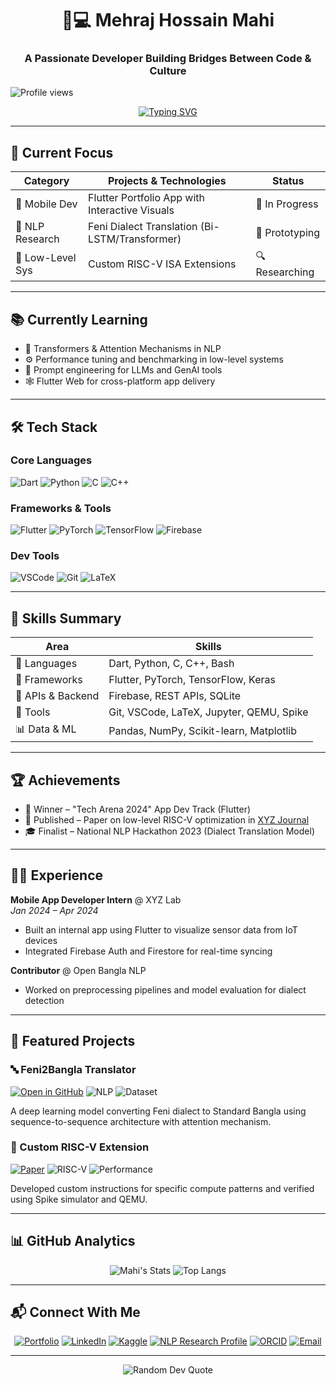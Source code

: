 <h1 align="center">👨💻 Mehraj Hossain Mahi</h1>
<h3 align="center">A Passionate Developer Building Bridges Between Code & Culture</h3>

![Profile views](https://komarev.com/ghpvc/?username=Mehraj-Hossain-Mahi&color=green)

<p align="center">
  <a href="https://git.io/typing-svg">
    <img src="https://readme-typing-svg.demolab.com?font=Fira+Code&pause=1000&color=22D3E3&center=true&vCenter=true&width=500&lines=Junior+Researcher;Machine+Learning+Specialist;Deep+Learning+Practitioner;NLP+Researcher;Open-Source+Contributor;Mobile+App+Developer;Systems+Architecture+Explorer" alt="Typing SVG" />
  </a>
</p>


---

## 🚀 **Current Focus**

<div align="center">

| Category         | Projects & Technologies                          | Status       |
|------------------|--------------------------------------------------|--------------|
| 📱 Mobile Dev    | Flutter Portfolio App with Interactive Visuals   | 🔄 In Progress |
| 🧠 NLP Research  | Feni Dialect Translation (Bi-LSTM/Transformer)   | 🚧 Prototyping |
| 🔬 Low-Level Sys | Custom RISC-V ISA Extensions                     | 🔍 Researching |

</div>

---

## 📚 **Currently Learning**

- 🧠 Transformers & Attention Mechanisms in NLP
- ⚙️ Performance tuning and benchmarking in low-level systems
- 🧪 Prompt engineering for LLMs and GenAI tools
- 🕸️ Flutter Web for cross-platform app delivery

---

## 🛠️ **Tech Stack**

### **Core Languages**
![Dart](https://img.shields.io/badge/Dart-0175C2?style=for-the-badge&logo=dart&logoColor=white)
![Python](https://img.shields.io/badge/Python-3776AB?style=for-the-badge&logo=python&logoColor=white)
![C](https://img.shields.io/badge/C-00599C?style=for-the-badge&logo=c&logoColor=white)
![C++](https://img.shields.io/badge/C++-00599C?style=for-the-badge&logo=c%2B%2B&logoColor=white)

### **Frameworks & Tools**
![Flutter](https://img.shields.io/badge/Flutter-02569B?style=for-the-badge&logo=flutter&logoColor=white)
![PyTorch](https://img.shields.io/badge/PyTorch-EE4C2C?style=for-the-badge&logo=pytorch&logoColor=white)
![TensorFlow](https://img.shields.io/badge/TensorFlow-FF6F00?style=for-the-badge&logo=tensorflow&logoColor=white)
![Firebase](https://img.shields.io/badge/Firebase-FFCA28?style=for-the-badge&logo=firebase&logoColor=black)

### **Dev Tools**
![VSCode](https://img.shields.io/badge/VSCode-007ACC?style=for-the-badge&logo=visual-studio-code&logoColor=white)
![Git](https://img.shields.io/badge/Git-F05032?style=for-the-badge&logo=git&logoColor=white)
![LaTeX](https://img.shields.io/badge/LaTeX-008080?style=for-the-badge&logo=latex&logoColor=white)

---

## 🧠 **Skills Summary**

| Area              | Skills                                                                 |
|-------------------|------------------------------------------------------------------------|
| 💬 Languages       | Dart, Python, C, C++, Bash                                              |
| 🧱 Frameworks      | Flutter, PyTorch, TensorFlow, Keras                                     |
| 🔗 APIs & Backend  | Firebase, REST APIs, SQLite                                             |
| 🧰 Tools           | Git, VSCode, LaTeX, Jupyter, QEMU, Spike                               |
| 📊 Data & ML       | Pandas, NumPy, Scikit-learn, Matplotlib                                 |

---

## 🏆 **Achievements**

- 🥇 Winner – "Tech Arena 2024" App Dev Track (Flutter)
- 📜 Published – Paper on low-level RISC-V optimization in [XYZ Journal](https://link)
- 🎓 Finalist – National NLP Hackathon 2023 (Dialect Translation Model)

---

## 👨‍💼 **Experience**

**Mobile App Developer Intern** @ XYZ Lab  
*Jan 2024 – Apr 2024*  
- Built an internal app using Flutter to visualize sensor data from IoT devices  
- Integrated Firebase Auth and Firestore for real-time syncing

**Contributor** @ Open Bangla NLP  
- Worked on preprocessing pipelines and model evaluation for dialect detection

---

## 🌟 **Featured Projects**

### 🔤 Feni2Bangla Translator
[![Open in GitHub](https://img.shields.io/badge/Code-Repository-blue?style=flat-square&logo=github)](https://github.com/your-repo-link)
![NLP](https://img.shields.io/badge/NLP-LSTM/Bi--LSTM-important?style=flat-square)
![Dataset](https://img.shields.io/badge/Dataset-10k%2B_Pairs-success?style=flat-square)

A deep learning model converting Feni dialect to Standard Bangla using sequence-to-sequence architecture with attention mechanism.

### 🧩 Custom RISC-V Extension
[![Paper](https://img.shields.io/badge/PDF-Research_Paper-red?style=flat-square&logo=adobe-acrobat-reader)](your-pdf-link)
![RISC-V](https://img.shields.io/badge/ISA-RISC--V-blueviolet?style=flat-square)
![Performance](https://img.shields.io/badge/Speedup-15%25-brightgreen?style=flat-square)

Developed custom instructions for specific compute patterns and verified using Spike simulator and QEMU.

---

## 📊 **GitHub Analytics**

<div align="center">
  
![Mahi's Stats](https://github-readme-stats.vercel.app/api?username=MehrajHossainMahi14&show_icons=true&theme=nightowl&hide_border=true&count_private=true)
![Top Langs](https://github-readme-stats.vercel.app/api/top-langs/?username=MehrajHossainMahi14&layout=compact&theme=nightowl&hide_border=true)

</div>

---

## 📬 **Connect With Me**

<div align="center">

[![Portfolio](https://img.shields.io/badge/🌐_Portfolio-22D3E3?style=for-the-badge)](https://your-portfolio.com)
[![LinkedIn](https://img.shields.io/badge/LinkedIn-0077B5?style=for-the-badge&logo=linkedin&logoColor=white)](https://www.linkedin.com/in/mehraj-hossain-mahi/)
[![Kaggle](https://img.shields.io/badge/Kaggle-20BEFF?style=for-the-badge&logo=kaggle&logoColor=white)](https://www.kaggle.com/mehrajhossainmahi)
[![NLP Research Profile](https://img.shields.io/badge/Research%20Profile-DIU-blue?style=for-the-badge&logo=academia&logoColor=white)](https://nlp.daffodilvarsity.edu.bd/details/31)
[![ORCID](https://img.shields.io/badge/ORCID-0009--0006--8732--9678-A6CE39?style=for-the-badge&logo=orcid&logoColor=white)](https://orcid.org/0009-0006-8732-9678)
[![Email](https://img.shields.io/badge/Email-D14836?style=for-the-badge&logo=gmail&logoColor=white)](mailto:your.email@example.com)

</div>

---

<p align="center">
  <img src="https://quotes-github-readme.vercel.app/api?type=horizontal&theme=dark" alt="Random Dev Quote">
</p>
